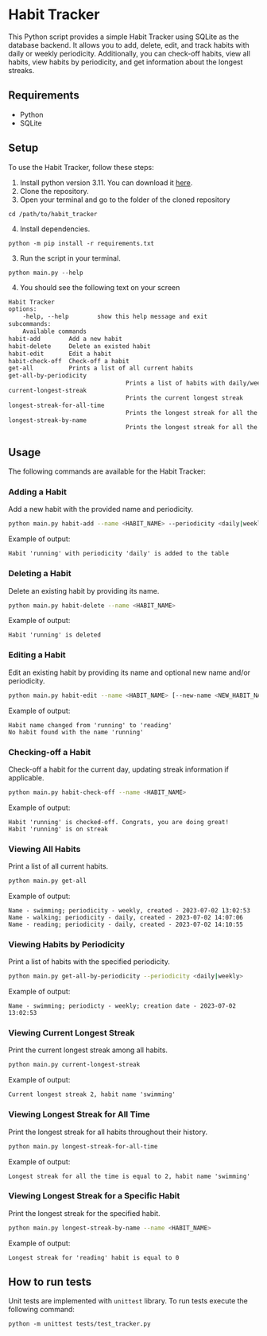 # Habit Tracker

This Python script provides a simple Habit Tracker using SQLite as 
the database backend. It allows you to add, delete, edit, 
and track habits with daily or weekly periodicity. Additionally, 
you can check-off habits, view all habits, view habits by periodicity, 
and get information about the longest streaks.

## Requirements

- Python
- SQLite

## Setup

To use the Habit Tracker, follow these steps:

1. Install python version 3.11. You can download it [here](https://www.python.org/downloads/).
2. Clone the repository.
3. Open your terminal and go to the folder of the cloned repository
```commandline
cd /path/to/habit_tracker
```
4. Install dependencies.
```commandline
python -m pip install -r requirements.txt
```
3. Run the script in your terminal.
```commandline
python main.py --help
```
4. You should see the following text on your screen
```txt
Habit Tracker
options:
	-help, --help        show this help message and exit
subcommands:
	Available commands
habit-add        Add a new habit
habit-delete     Delete an existed habit
habit-edit       Edit a habit
habit-check-off  Check-off a habit
get-all          Prints a list of all current habits
get-all-by-periodicity
								 Prints a list of habits with daily/weekly periodicity
current-longest-streak
								 Prints the current longest streak
longest-streak-for-all-time
								 Prints the longest streak for all the time
longest-streak-by-name
								 Prints the longest streak for all the time for the particular habit
```



## Usage

The following commands are available for the Habit Tracker:

### Adding a Habit

Add a new habit with the provided name and periodicity.

```bash
python main.py habit-add --name <HABIT_NAME> --periodicity <daily|weekly>
```

Example of output:

```shell
Habit 'running' with periodicity 'daily' is added to the table
```

### Deleting a Habit

Delete an existing habit by providing its name.

```bash
python main.py habit-delete --name <HABIT_NAME>
```
Example of output:

```shell
Habit 'running' is deleted
```

### Editing a Habit

Edit an existing habit by providing its name and optional new name and/or periodicity.

```bash
python main.py habit-edit --name <HABIT_NAME> [--new-name <NEW_HABIT_NAME>] [--new-periodicity <daily|weekly>]
```
Example of output:

```shell
Habit name changed from 'running' to 'reading'
No habit found with the name 'running'
```

### Checking-off a Habit

Check-off a habit for the current day, updating streak information if applicable.

```bash
python main.py habit-check-off --name <HABIT_NAME>
```
Example of output:
```shell
Habit 'running' is checked-off. Congrats, you are doing great!
Habit 'running' is on streak
```
### Viewing All Habits

Print a list of all current habits.

```bash
python main.py get-all
```
Example of output:
```shell
Name - swimming; periodicity - weekly, created - 2023-07-02 13:02:53
Name - walking; periodicity - daily, created - 2023-07-02 14:07:06
Name - reading; periodicity - daily, created - 2023-07-02 14:10:55
```
### Viewing Habits by Periodicity

Print a list of habits with the specified periodicity.


```bash
python main.py get-all-by-periodicity --periodicity <daily|weekly>
```
Example of output:
```shell
Name - swimming; periodicty - weekly; creation date - 2023-07-02 13:02:53
```
### Viewing Current Longest Streak

Print the current longest streak among all habits.

```bash
python main.py current-longest-streak
```
Example of output:
```shell
Current longest streak 2, habit name 'swimming'
```

### Viewing Longest Streak for All Time

Print the longest streak for all habits throughout their history.


```bash
python main.py longest-streak-for-all-time
```
Example of output:
```shell
Longest streak for all the time is equal to 2, habit name 'swimming'
```
### Viewing Longest Streak for a Specific Habit

Print the longest streak for the specified habit.


```bash
python main.py longest-streak-by-name --name <HABIT_NAME>
```
Example of output:
```shell
Longest streak for 'reading' habit is equal to 0
```

## How to run tests

Unit tests are implemented with `unittest` library. 
To run tests execute the following command:

```shell
python -m unittest tests/test_tracker.py
```